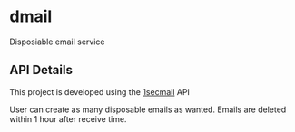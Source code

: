 # dmail

Disposiable email service

## API Details

This project is developed using the [1secmail](https://www.1secmail.com/api) API

User can create as many disposable emails as wanted.
Emails are deleted within 1 hour after receive time.

